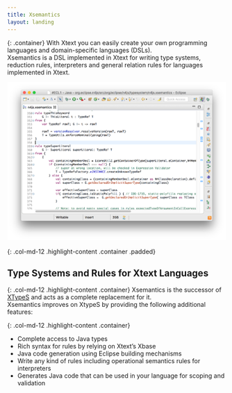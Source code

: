 ```yaml
---
title: Xsemantics
layout: landing
---
```


{: .container}
With Xtext you can easily create your own programming languages and domain-specific languages (DSLs).  
Xsemantics is a DSL implemented in Xtext for writing type systems, reduction rules, interpreters and general relation rules for languages implemented in Xtext.


<div class="col-md-12 highlight-img hidden-xs hidden-sm padded">  <img alt="Eclipse Xsemantics in N4JS type system rules." class="img-responsive" src="images/xsemantics.png"> </div>

{: .col-md-12 .highlight-content .container .padded}
## Type Systems and Rules for Xtext Languages

{: .col-md-12 .highlight-content .container}
Xsemantics is the successor of [XTypeS](http://xtypes.sourceforge.net) and acts as a complete replacement for it.  
Xsemantics improves on XtypeS by providing the following additional features:  

{: .col-md-12 .highlight-content .container}
* Complete access to Java types
* Rich syntax for rules by relying on Xtext’s Xbase
* Java code generation using Eclipse building mechanisms
* Write any kind of rules including operational semantics rules for interpreters
* Generates Java code that can be used in your language for scoping and validation
